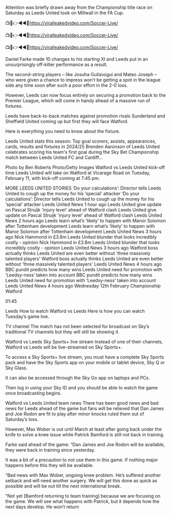 Attention was briefly drawn away from the Championship title race on Saturday as Leeds United took on Millwall in the FA Cup.

📺📱👉◄◄🔴https://viralleakedvideo.com/Soccer-Live/

📺📱👉◄◄🔴https://viralleakedvideo.com/Soccer-Live/

📺📱👉◄◄🔴https://viralleakedvideo.com/Soccer-Live/


Daniel Farke made 10 changes to his starting XI and Leeds put in an unsurprisingly off-kilter performance as a result.

The second-string players – like Josuha Guilavogui and Mateo Joseph – who were given a chance to impress won’t be getting a spot in the league side any time soon after such a poor effort in the 2-0 loss.

However, Leeds can now focus entirely on securing a promotion back to the Premier League, which will come in handy ahead of a massive run of fixtures.

Leeds have back-to-back matches against promotion rivals Sunderland and Sheffield United coming up but first they will face Watford.

Here is everything you need to know about the fixture.

Leeds United stats this season: Top goal scorers, assists, appearances, cards, results and fixtures in 2024/25
Brenden Aaronson of Leeds United celebrates scoring his team's first goal during the Sky Bet Championship match between Leeds United FC and Cardiff...

Photo by Ben Roberts Photo/Getty Images
Watford vs Leeds United kick-off time
Leeds United will take on Watford at Vicarage Road on Tuesday, February 11, with kick-off coming at 7:45 pm.

MORE LEEDS UNITED STORIES
‘Do your calculations’: Director tells Leeds United to cough up the money for his ‘special’ attacker
‘Do your calculations’: Director tells Leeds United to cough up the money for his ‘special’ attacker
Leeds United News
1 hour ago
Leeds United give update on Pascal Struijk 'injury level' ahead of Watford clash
Leeds United give update on Pascal Struijk 'injury level' ahead of Watford clash
Leeds United News
2 hours ago
Leeds learn what’s ‘likely’ to happen with Manor Solomon after Tottenham development
Leeds learn what’s ‘likely’ to happen with Manor Solomon after Tottenham development
Leeds United News
3 hours ago
Nick Hammond in £3.8m Leeds United blunder that looks incredibly costly - opinion
Nick Hammond in £3.8m Leeds United blunder that looks incredibly costly - opinion
Leeds United News
3 hours ago
Watford boss actually thinks Leeds United are even better without 'three massively talented players'
Watford boss actually thinks Leeds United are even better without 'three massively talented players'
Leeds United News
4 hours ago
BBC pundit predicts how many wins Leeds United need for promotion with ‘Leedsy-ness’ taken into account
BBC pundit predicts how many wins Leeds United need for promotion with ‘Leedsy-ness’ taken into account
Leeds United News
4 hours ago
Wednesday 12th February
Championship
Watford

01:45

Leeds
How to watch Watford vs Leeds
Here is how you can watch Tuesday’s game live.

TV channel
The match has not been selected for broadcast on Sky’s traditional TV channels but they will still be showing it.

Watford vs Leeds Sky Sports+ live stream
Instead of one of their channels, Watford vs Leeds will be live-streamed on Sky Sports+.


To access a Sky Sports+ live stream, you must have a complete Sky Sports pack and have the Sky Sports app on your mobile or tablet device, Sky Q or Sky Glass.

It can also be accessed through the Sky Go app on laptops and PCs.

Then log in using your Sky ID and you should be able to watch the game once broadcasting begins.

Watford vs Leeds United team news
There has been good news and bad news for Leeds ahead of the game but fans will be relieved that Dan James and Joe Rodon are fit to play after minor knocks ruled them out of Saturday’s loss.

However, Max Wober is out until March at least after going back under the knife to solve a knee issue while Patrick Bamford is still not back in training.

Farke said ahead of the game: “Dan James and Joe Rodon will be available, they were back in training since yesterday.

It was a bit of a precaution to not use them in this game. If nothing major happens before this they will be available.

“Bad news with Max Wober, ongoing knee problem. He’s suffered another setback and will need another surgery. We will get this done as quick as possible and will be out till the next international break.

“Not yet [Bamford returning to team training] because we are focusing on the game. We will see what happens with Patrick, but it depends how the next days develop. He won’t return
